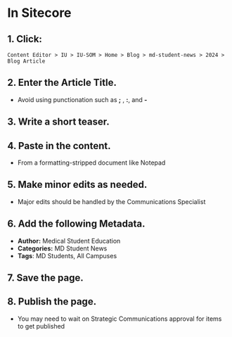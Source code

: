 # In Sitecore

## 1. Click: 

```Content Editor > IU > IU-SOM > Home > Blog > md-student-news > 2024 > Blog Article```

## 2. Enter the Article Title. 

- Avoid using punctionation such as   **;** ,  **:**, and **-**

## 3. Write a short teaser.

## 4. Paste in the content.

- From a formatting-stripped document like Notepad

## 5. Make minor edits as needed.

- Major edits should be handled by the Communications Specialist

## 6. Add the following Metadata.

- **Author:** Medical Student Education
- **Categories:** MD Student News
- **Tags**: MD Students, All Campuses

## 7. Save the page.

## 8. Publish the page.

- You may need to wait on Strategic Communications approval for items to get published